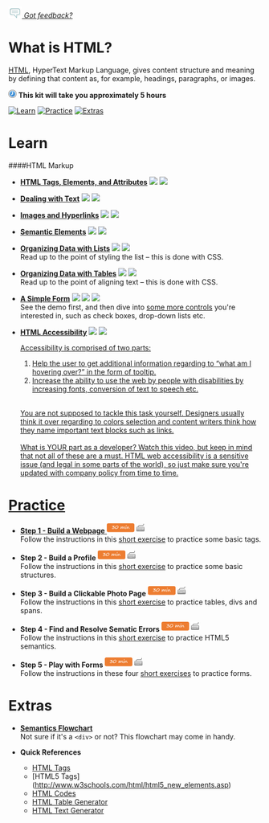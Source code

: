 *[![Feedback](/assets/feedback.gif) Got feedback?](https://docs.google.com/a/wix.com/forms/d/1aJHLJJsRKY_5TgHgsqh1Yrkt_EYaDkm-t8wCKNqGLMo/viewform?usp=send_form)*

# What is HTML?

[HTML](https://en.wikipedia.org/wiki/HTML), HyperText Markup Language, gives content structure and meaning by defining that content as, for example, headings, paragraphs, or images. 

![](/assets/clock-16.png) **This kit will take you approximately 5 hours**

<a href="#learn"><img src="https://github.com/wix/ng-training-kit/blob/master/assets/btn-learn.png" alt="Learn" height="48" width="140"></img></a>
<a href="#practice"><img src="https://github.com/wix/ng-training-kit/blob/master/assets/btn-practice.png" alt="Practice" height="48" width="140"></img></a>
<a href="#extras"><img src="https://github.com/wix/ng-training-kit/blob/master/assets/btn-extras.png" alt="Extras" height="48" width="140"></img></a>


# Learn

####HTML Markup 
- **[HTML Tags, Elements, and Attributes](https://www.youtube.com/watch?v=9gTw2EDkaDQ)** <a href="#"><img src="https://github.com/wix/ng-training-kit/blob/master/assets/time-5m.png"></img></a> <a href="#"><img src="https://github.com/wix/ng-training-kit/blob/master/assets/tag-video.png"></img></a>   

- **[Dealing with Text](https://www.youtube.com/watch?v=YcApt9RgiT0)** <a href="#"><img src="https://github.com/wix/ng-training-kit/blob/master/assets/time-5m.png"></img></a> <a href="#"><img src="https://github.com/wix/ng-training-kit/blob/master/assets/tag-video.png"></img></a>   

- **[Images and Hyperlinks](https://www.youtube.com/watch?v=CGSdK7FI9MY)** <a href="#"><img src="https://github.com/wix/ng-training-kit/blob/master/assets/time-5m.png"></img></a> <a href="#"><img src="https://github.com/wix/ng-training-kit/blob/master/assets/tag-video.png"></img></a>   

- **[Semantic Elements](https://www.youtube.com/watch?v=dDn9uw7N9Xg)** <a href="#"><img src="https://github.com/wix/ng-training-kit/blob/master/assets/time-5m.png"></img></a> <a href="#"><img src="https://github.com/wix/ng-training-kit/blob/master/assets/tag-video.png"></img></a>   

- **[Organizing Data with Lists](http://learn.shayhowe.com/html-css/creating-lists/)** <a href="#"><img src="https://github.com/wix/ng-training-kit/blob/master/assets/time-30m.png"></img></a> <a href="#"><img src="https://github.com/wix/ng-training-kit/blob/master/assets/tag-read.png"></img></a>   
  Read up to the point of styling the list – this is done with CSS.

- **[Organizing Data with Tables](http://learn.shayhowe.com/html-css/organizing-data-with-tables/)** <a href="#"><img src="https://github.com/wix/ng-training-kit/blob/master/assets/time-30m.png"></img></a> <a href="#"><img src="https://github.com/wix/ng-training-kit/blob/master/assets/tag-read.png"></img></a>   
  Read up to the point of aligning text – this is done with CSS.

- **[A Simple Form](https://www.youtube.com/watch?v=GNuCNQDGBnk)** <a href="#"><img src="https://github.com/wix/ng-training-kit/blob/master/assets/time-30m.png"></img></a> <a href="#"><img src="https://github.com/wix/ng-training-kit/blob/master/assets/tag-video.png"></img></a>  <img src="https://github.com/wix/ng-training-kit/blob/master/assets/tag-read.png"></img></a>   
  See the demo first, and then dive into [some more controls](http://learn.shayhowe.com/html-css/building-forms/) you're interested in, such as check boxes, drop-down lists etc.

- **[HTML Accessibility](https://www.youtube.com/watch?v=x18vEEfpK3g)** <a href="#"><img src="https://github.com/wix/ng-training-kit/blob/master/assets/time-1h.png"></img></a> <a href="#"><img src="https://github.com/wix/ng-training-kit/blob/master/assets/tag-video.png">
  
  Accessibility is comprised of two parts:
  
  1. Help the user to get additional information regarding to “what am I hovering over?” in the form of tooltip.
  2. Increase the ability to use the web by people with disabilities by increasing fonts, conversion of text to speech etc. <br></br>

  You are not supposed to tackle this task yourself. Designers usually think it over regarding to colors selection and content writers think how they name important text blocks such as links. <br></br>
  What is YOUR part as a developer? Watch this video, but keep in mind that not all of these are a must. HTML web accessibility is a sensitive issue (and legal in some parts of the world), so just make sure you're updated with company policy from time to time.


# Practice

- **Step 1 - Build a Webpage** <a href="#"><img src="/assets/time-30m.png"></img></a> <a href="#"><img src="/assets/tag-handson.png"></img></a>     
  Follow the instructions in this [short exercise](https://www.codecademy.com/en/courses/web-beginner-en-LceTK/0/1?curriculum_id=50579fb998b470000202dc8b) to practice some basic tags.

- **Step 2 - Build a Profile** <a href="#"><img src="/assets/time-30m.png"></img></a> <a href="#"><img src="/assets/tag-handson.png"></img></a>     
    Follow the instructions in this [short exercise](https://www.codecademy.com/en/courses/web-beginner-en-LceTK/0/1?curriculum_id=50579fb998b470000202dc8b) to practice some basic structures.
    
- **Step 3 - Build a Clickable Photo Page** <a href="#"><img src="/assets/time-30m.png"></img></a> <a href="#"><img src="/assets/tag-handson.png"></img></a>     
    Follow the instructions in this [short exercise](https://www.codecademy.com/courses/web-beginner-en-zrZ6c/0/2?curriculum_id=50579fb998b470000202dc8b) to practice tables, divs and spans.

- **Step 4 - Find and Resolve Sematic Errors** <a href="#"><img src="/assets/time-30m.png"></img></a> <a href="#"><img src="/assets/tag-handson.png"></img></a>     
    Follow the instructions in this [short exercise](http://www.ibm.com/developerworks/library/wa-resolve-pr/) to practice HTML5 semantics.

- **Step 5 - Play with Forms** <a href="#"><img src="/assets/time-30m.png"></img></a> <a href="#"><img src="/assets/tag-handson.png"></img></a>     
    Follow the instructions in these four [short exercises](http://www.w3schools.com/html/exercise.asp?filename=exercise_forms1) to practice forms.


# Extras

- **[Semantics Flowchart](http://html5doctor.com/downloads/h5d-sectioning-flowchart.pdf)**    
  Not sure if it's a `<div>` or not? This flowchart may come in handy.


- **Quick References**    
  - [HTML Tags](http://www.w3schools.com/tags/) 
  - [HTML5 Tags] (http://www.w3schools.com/html/html5_new_elements.asp) 
  - [HTML Codes](http://www.quackit.com/html/codes/)
  - [HTML Table Generator](http://www.quackit.com/html/html_table_generator.cfm)
  - [HTML Text Generator](http://www.quackit.com/html/html_generators/html_text_generator.cfm)



